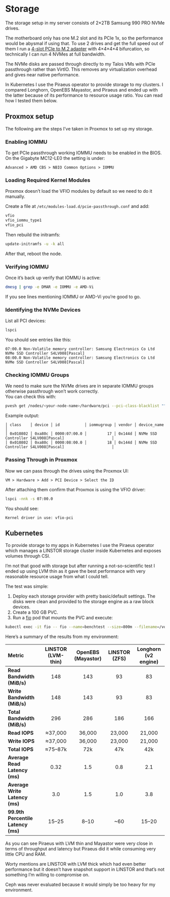 # Storage

The storage setup in my server consists of 2×2TB Samsung 990 PRO NVMe drives.

The motherboard only has one M.2 slot and its PCIe 1x, so the performance would be abysmal if using that. To use 2 drives and get the full speed out of them I run a [4-slot PCIe to M.2 adapter](https://www.glotrends-store.com/products/pa41-quad-m2-nvme-to-pcie-4x16-adapter-raid) with 4×4×4×4 bifurcation, so technically I can run 4 NVMes at full bandwidth.

The NVMe disks are passed through directly to my Talos VMs with PCIe passthrough rather than VirtIO. This removes any virtualization overhead and gives near native performance.

In Kubernetes I use the Piraeus operator to provide storage to my clusters. I compared Longhorn, OpenEBS Mayastor, and Piraeus and ended up with the latter because of its performance to resource usage ratio. You can read how I tested them below.


## Proxmox setup

The following are the steps I’ve taken in Proxmox to set up my storage.

### Enabling IOMMU

To get PCIe passthrough working IOMMU needs to be enabled in the BIOS.  
On the Gigabyte MC12-LE0 the setting is under:

```
Advanced > AMD CBS > NBIO Common Options > IOMMU
```


### Loading Required Kernel Modules

Proxmox doesn’t load the VFIO modules by default so we need to do it manually.

Create a file at `/etc/modules-load.d/pcie-passthrough.conf` and add:

```bash
vfio
vfio_iommu_type1
vfio_pci
```

Then rebuild the initramfs:

```bash
update-initramfs -u -k all
```

After that, reboot the node.


### Verifying IOMMU

Once it’s back up verify that IOMMU is active:

```bash
dmesg | grep -e DMAR -e IOMMU -e AMD-Vi
```

If you see lines mentioning IOMMU or AMD-Vi you’re good to go.


### Identifying the NVMe Devices

List all PCI devices:

```bash
lspci
```

You should see entries like this:

```
07:00.0 Non-Volatile memory controller: Samsung Electronics Co Ltd NVMe SSD Controller S4LV008[Pascal]
08:00.0 Non-Volatile memory controller: Samsung Electronics Co Ltd NVMe SSD Controller S4LV008[Pascal]
```


### Checking IOMMU Groups

We need to make sure the NVMe drives are in separate IOMMU groups otherwise passthrough won’t work correctly.  
You can check this with:

```bash
pvesh get /nodes/<your-node-name>/hardware/pci --pci-class-blacklist ""
```

Example output:

```
│ class    │ device │ id           │ iommugroup │ vendor │ device_name                                             │
│ 0x010802 │ 0xa80c │ 0000:07:00.0 │         17 │ 0x144d │ NVMe SSD Controller S4LV008[Pascal]                     │
│ 0x010802 │ 0xa80c │ 0000:08:00.0 │         18 │ 0x144d │ NVMe SSD Controller S4LV008[Pascal]                     │
```


### Passing Through in Proxmox

Now we can pass through the drives using the Proxmox UI:

```
VM > Hardware > Add > PCI Device > Select the ID
```

After attaching them confirm that Proxmox is using the VFIO driver:

```bash
lspci -nnk -s 07:00.0
```

You should see:

```
Kernel driver in use: vfio-pci
```


## Kubernetes

To provide storage to my apps in Kubernetes I use the Piraeus operator which manages a LINSTOR storage cluster inside Kubernetes and exposes volumes through CSI.

I’m not that good with storage but after running a not-so-scientific test I ended up using LVM thin as it gave the best performance with very reasonable resource usage from what I could tell.

The test was simple:
1. Deploy each storage provider with pretty basic/default settings. The disks were clean and provided to the storage engine as a raw block devices.
2. Create a 100 GB PVC.
3. Run a [fio](https://github.com/axboe/fio) pod that mounts the PVC and execute:

```bash
kubectl exec -it fio -- fio --name=benchtest --size=800m --filename=/volume/test --direct=1 --rw=randrw --ioengine=libaio --bs=4k --iodepth=16 --numjobs=8 --time_based --runtime=300
```

Here’s a summary of the results from my environment:

| **Metric** | **LINSTOR (LVM-thin)** | **OpenEBS (Mayastor)** | **LINSTOR (ZFS)** | **Longhorn (v2 engine)** |
|:--|:--:|:--:|:--:|:--:|
| **Read Bandwidth (MiB/s)** | 148 | 143 | 93 | 83 |
| **Write Bandwidth (MiB/s)** | 148 | 143 | 93 | 83 |
| **Total Bandwidth (MiB/s)** | 296 | 286 | 186 | 166 |
| **Read IOPS** | ≈37,000 | 36,000 | 23,000 | 21,000 |
| **Write IOPS** | ≈37,000 | 36,000 | 23,000 | 21,000 |
| **Total IOPS** | ≈75–87k | 72k | 47k | 42k |
| **Average Read Latency (ms)** | 0.32 | 1.5 | 0.8 | 2.1 |
| **Average Write Latency (ms)** | 3.0 | 1.5 | 1.0 | 3.8 |
| **99.9th Percentile Latency (ms)** | 15–25 | 8–10 | ~60 | 15–20 |

As you can see Piraeus with LVM thin and Mayastor were very close in terms of throughput and latency but Piraeus did it while consuming very little CPU and RAM.

Worty mentions are LINSTOR with LVM thick which had even better performance but it doesn’t have snapshot support in LINSTOR and that’s not something I’m willing to compromise on.

Ceph was never evaluated because it would simply be too heavy for my environment.
